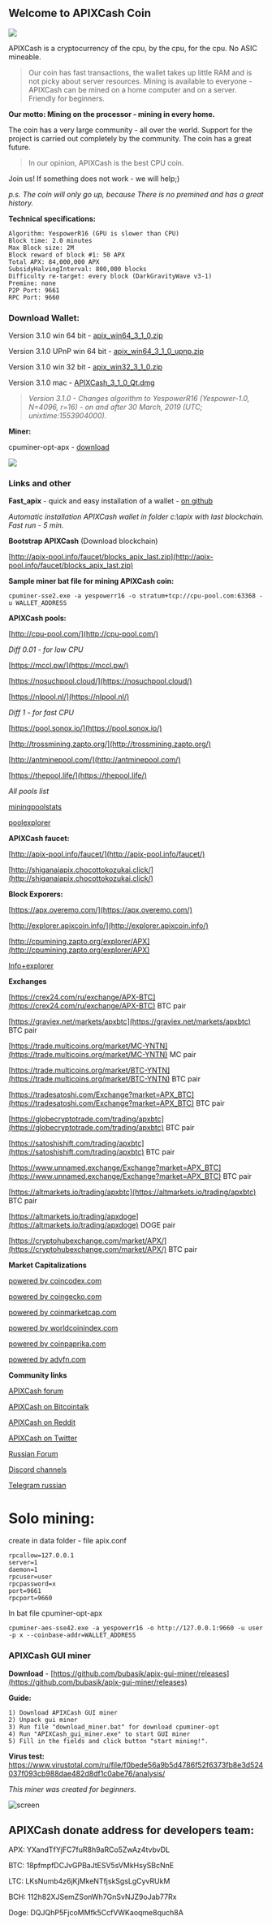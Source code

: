 ## Welcome to APIXCash Coin

![]({{site.baseurl}}/logo_top.png)

APIXCash is a cryptocurrency of the cpu, by the cpu, for the cpu.
No ASIC mineable.

> Our coin has fast transactions, the wallet takes up little RAM and is not picky about server resources. Mining is available to everyone - APIXCash can be mined on a home computer and on a server. Friendly for beginners.

**Our motto: Mining on the processor - mining in every home.**

The coin has a very large community - all over the world. Support for the project is carried out completely by the community. The coin has a great future. 
> In our opinion, APIXCash is the best CPU coin.

Join us! If something does not work - we will help;)

*p.s. The coin will only go up, because There is no premined and has a great history.*


**Technical specifications:**
```
Algorithm: YespowerR16 (GPU is slower than CPU)
Block time: 2.0 minutes 
Max Block size: 2M 
Block reward of block #1: 50 APX 
Total APX: 84,000,000 APX 
SubsidyHalvingInterval: 800,000 blocks 
Difficulty re-target: every block (DarkGravityWave v3-1) 
Premine: none 
P2P Port: 9661 
RPC Port: 9660
```

### Download Wallet:
Version 3.1.0 win 64 bit - [apix_win64_3_1_0.zip](https://github.com/apixcoin/apix/releases/download/3.1.0/apix_win64_3_1_0.zip)

Version 3.1.0 UPnP win 64 bit - [apix_win64_3_1_0_upnp.zip](https://github.com/apixcoin/apix/releases/download/3.1.0/apix_win64_3_1_0_upnp.zip)

Version 3.1.0 win 32 bit - [apix_win32_3_1_0.zip](https://github.com/apixcoin/apix/releases/download/3.1.0/apix_win32_3_1_0.zip)

Version 3.1.0 mac - [APIXCash_3_1_0_Qt.dmg](https://github.com/apixcoin/apix/releases/download/3.1.0/APIXCash_3_1_0_Qt.dmg)

> _Version 3.1.0 - Changes algorithm to YespowerR16 (Yespower-1.0, N=4096, r=16) - on and after 30 March, 2019 (UTC; unixtime:1553904000)._

**Miner:**

cpuminer-opt-apx - [download](https://github.com/bubasik/cpuminer-opt-yespower/releases)

![]({{site.baseurl}}/apix_countach.png)

### Links and other

**Fast_apix** - quick and easy installation of a wallet - [on github](https://github.com/bubasik/fast_apix/releases)

_Automatic installation APIXCash wallet in folder c:\apix with last blockchain. Fast run - 5 min._

**Bootstrap APIXCash** (Download blockchain)

[http://apix-pool.info/faucet/blocks_apix_last.zip](http://apix-pool.info/faucet/blocks_apix_last.zip)

**Sample miner bat file for mining APIXCash coin:**

```cpuminer-sse2.exe -a yespowerr16 -o stratum+tcp://cpu-pool.com:63368 -u WALLET_ADDRESS```

**APIXCash pools:**

[http://cpu-pool.com/](http://cpu-pool.com/)

*Diff 0.01 - for low CPU*

[https://mccl.pw/](https://mccl.pw/)

[https://nosuchpool.cloud/](https://nosuchpool.cloud/)

[https://nlpool.nl/](https://nlpool.nl/)

*Diff 1 - for fast CPU*

[https://pool.sonox.io/](https://pool.sonox.io/)

[http://trossmining.zapto.org/](http://trossmining.zapto.org/)

[http://antminepool.com/](http://antminepool.com/)

[https://thepool.life/](https://thepool.life/)

*All pools list*

[miningpoolstats](https://miningpoolstats.stream/apix)

[poolexplorer](https://poolexplorer.com/coins?term=APX)

**APIXCash faucet:**

[http://apix-pool.info/faucet/](http://apix-pool.info/faucet/)

[http://shiganaiapix.chocottokozukai.click/](http://shiganaiapix.chocottokozukai.click/)

**Block Exporers:**

[https://apx.overemo.com/](https://apx.overemo.com/)

[http://explorer.apixcoin.info/](http://explorer.apixcoin.info/)

[http://cpumining.zapto.org/explorer/APX](http://cpumining.zapto.org/explorer/APX)

[Info+explorer](http://spbird.mydns.jp/myexplorer2/myexplorer2.php?timezone=2&coingroupno=20)

**Exchanges**

[https://crex24.com/ru/exchange/APX-BTC](https://crex24.com/ru/exchange/APX-BTC) BTC pair

[https://graviex.net/markets/apxbtc](https://graviex.net/markets/apxbtc) BTC pair

[https://trade.multicoins.org/market/MC-YNTN](https://trade.multicoins.org/market/MC-YNTN) MC pair

[https://trade.multicoins.org/market/BTC-YNTN](https://trade.multicoins.org/market/BTC-YNTN) BTC pair

[https://tradesatoshi.com/Exchange?market=APX_BTC](https://tradesatoshi.com/Exchange?market=APX_BTC) BTC pair

[https://globecryptotrade.com/trading/apxbtc](https://globecryptotrade.com/trading/apxbtc) BTC pair

[https://satoshishift.com/trading/apxbtc](https://satoshishift.com/trading/apxbtc) BTC pair

[https://www.unnamed.exchange/Exchange?market=APX_BTC](https://www.unnamed.exchange/Exchange?market=APX_BTC) BTC pair

[https://altmarkets.io/trading/apxbtc](https://altmarkets.io/trading/apxbtc) BTC pair

[https://altmarkets.io/trading/apxdoge](https://altmarkets.io/trading/apxdoge) DOGE pair

[https://cryptohubexchange.com/market/APX/](https://cryptohubexchange.com/market/APX/) BTC pair

**Market Capitalizations**

[powered by coincodex.com](https://coincodex.com/crypto/apix/)

[powered by coingecko.com](https://www.coingecko.com/en/price_charts/apix/usd)

[powered by coinmarketcap.com](https://coinmarketcap.com/currencies/apix/)

[powered by worldcoinindex.com](https://www.worldcoinindex.com/coin/apix/)

[powered by coinpaprika.com](https://coinpaprika.com/coin/apx-apix/)

[powered by advfn.com](https://www.advfn.com/crypto/APIX-APX/)

**Community links**

[APIXCash forum](http://forum.apixcoin.info/)

[APIXCash on Bitcointalk](https://bitcointalk.org/index.php?topic=5098631)

[APIXCash on Reddit](https://www.reddit.com/r/APIXCash/)

[APIXCash on Twitter](https://twitter.com/apixcoin/)

[Russian Forum](https://forum.bits.media/index.php?/topic/61231-apx-cpu-mining-apix-v131-yescryptr16/&)

[Discord channels](https://discord.gg/UnKHXvu)

[Telegram russian](https://t.co/4rFhSIYt2P)

# Solo mining:
create in data folder - file apix.conf
```
rpcallow=127.0.0.1
server=1
daemon=1
rpcuser=user
rpcpassword=x
port=9661
rpcport=9660
```

In bat file cpuminer-opt-apx
```
cpuminer-aes-sse42.exe -a yespowerr16 -o http://127.0.0.1:9660 -u user -p x --coinbase-addr=WALLET_ADDRESS
```

### APIXCash GUI miner

**Download** - [https://github.com/bubasik/apix-gui-miner/releases](https://github.com/bubasik/apix-gui-miner/releases)

**Guide:**
```
1) Download APIXCash GUI miner
2) Unpack gui miner
3) Run file "download_miner.bat" for download cpuminer-opt
4) Run "APIXCash_gui_miner.exe" to start GUI miner
5) Fill in the fields and click button "start mining!".
```

**Virus test:** https://www.virustotal.com/ru/file/f0bede56a9b5d4786f52f6373fb8e3d524037f093cb988dae482d8df1c0abe76/analysis/

*This miner was created for beginners.*

![screen](https://raw.githubusercontent.com/bubasik/apix-gui-miner/master/gui_miner_screen.png)


## APIXCash donate address for developers team:

APX: YXandTfYjFC7fuR8h9aRCo5ZwAz4tvbvDL

BTC: 18pfmpfDCJvGPBaJtESV5sVMkHsySBcNnE

LTC: LKsNumb4z6jKjMkeNTfjskSgsLgCyvRUkM

BCH: 112h82XJSemZSonWh7GnSvNJZ9oJab77Rx

Doge: DQJQhP5FjcoMMfk5CcfVWKaoqme8quch8A
